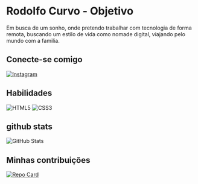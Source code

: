# Rodolfo Curvo - Objetivo
Em busca de um sonho, onde pretendo trabalhar com tecnologia de forma remota, buscando um estilo de vida como nomade digital, viajando pelo mundo com a familia.

## Conecte-se comigo
[![Instagram](https://img.shields.io/badge/Instagram-000?style=for-the-badge&logo=instagram)](https://www.instagram.com/rodolfocurvo)


## Habilidades
![HTML5](https://img.shields.io/badge/HTML5-000?style=for-the-badge&logo=html5)
![CSS3](https://img.shields.io/badge/CSS3-000?style=for-the-badge&logo=css3&logoColor=264CE4)



## github stats
![GitHub Stats](https://github-readme-stats.vercel.app/api?username=Donutao&theme=transparent&bg_color=000&border_color=30A3DC&show_icons=true&icon_color=30A3DC&title_color=E94D5F&text_color=FFF)

## Minhas contribuições
 [![Repo Card](https://github-readme-stats.vercel.app/api/pin/?username=Donutao&repo=dio-lab-open-source&bg_color=000&border_color=30A3DC&show_icons=true&icon_color=30A3DC&title_color=E94D5F&text_color=FFF)](https://github.com/euJOnhen/dio-lab-open-source)

